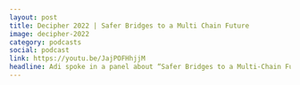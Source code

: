 ```yaml
---
layout: post
title: Decipher 2022 | Safer Bridges to a Multi Chain Future
image: decipher-2022
category: podcasts
social: podcast
link: https://youtu.be/JajPOFHhjjM
headline: Adi spoke in a panel about “Safer Bridges to a Multi-Chain Future” at Decipher22, the biggest Algorand event of the year.
---
```

